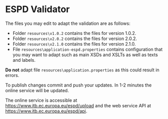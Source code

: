 # ESPD Validator

The files you may edit to adapt the validation are as follows:
* Folder `resources\v1.0.2` contains the files for version 1.0.2.
* Folder `resources\v2.0.2` contains the files for version 2.0.2.
* Folder `resources\v2.1.0` contains the files for version 2.1.0.
* File `resources\application-espd.properties` contains configuration that you may want to adapt such as main XSDs and XSLTs as well as texts and labels.

**Do not** adapt file `resources\application.properties` as this could result in errors.

To publish changes commit and push your updates. In 1-2 minutes the online service will be updated.

The online service is accessible at https://www.itb.ec.europa.eu/espd/upload and the web service API at https://www.itb.ec.europa.eu/espd/api.
